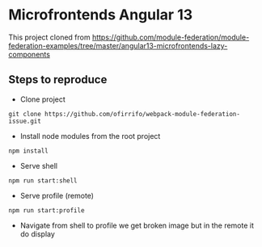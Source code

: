 # Microfrontends Angular 13

This project cloned from https://github.com/module-federation/module-federation-examples/tree/master/angular13-microfrontends-lazy-components

## Steps to reproduce 
- Clone project 
```
git clone https://github.com/ofirrifo/webpack-module-federation-issue.git
```
- Install node modules from the root project
```
npm install
```
- Serve shell
```
npm run start:shell
```
- Serve profile (remote)
```
npm run start:profile
```
- Navigate from shell to profile we get broken image but in the remote it do display
